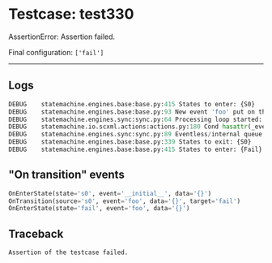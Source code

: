 # Testcase: test330

AssertionError: Assertion failed.

Final configuration: `['fail']`

---

## Logs
```py
DEBUG    statemachine.engines.base:base.py:415 States to enter: {S0}
DEBUG    statemachine.engines.base:base.py:93 New event 'foo' put on the 'internal' queue
DEBUG    statemachine.engines.sync:sync.py:64 Processing loop started: s0
DEBUG    statemachine.io.scxml.actions:actions.py:180 Cond hasattr(_event, "name") and hasattr(_event, "type") and hasattr(_event, "sendid") and hasattr(_event, "origin") and hasattr(_event, "origintype") and hasattr(_event, "invokeid") and hasattr(_event, "data") -> False
DEBUG    statemachine.engines.sync:sync.py:89 Eventless/internal queue: {transition * from S0 to Fail}
DEBUG    statemachine.engines.base:base.py:339 States to exit: {S0}
DEBUG    statemachine.engines.base:base.py:415 States to enter: {Fail}

```

## "On transition" events
```py
OnEnterState(state='s0', event='__initial__', data='{}')
OnTransition(source='s0', event='foo', data='{}', target='fail')
OnEnterState(state='fail', event='foo', data='{}')
```

## Traceback
```py
Assertion of the testcase failed.
```
